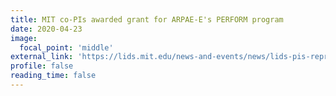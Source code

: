 ```yaml
---
title: MIT co-PIs awarded grant for ARPAE-E's PERFORM program
date: 2020-04-23
image:
  focal_point: 'middle'
external_link: 'https://lids.mit.edu/news-and-events/news/lids-pis-represent-mit-team-awarded-funding-us-department-energys-arpa-e'
profile: false
reading_time: false
---
```


<!--more-->
